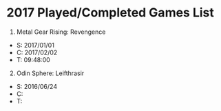 # 2017 Played/Completed Games List

1. Metal Gear Rising: Revengence
  - S: 2017/01/01
  - C: 2017/02/02
  - T: 09:48:00
2. Odin Sphere: Leifthrasir
  - S: 2016/06/24
  - C:
  - T:
